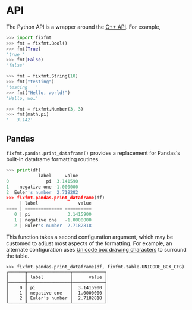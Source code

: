 # API

The Python API is a wrapper around the [C++ API](../cxx/README.md).  For
example, 

```python
>>> import fixfmt
>>> fmt = fixfmt.Bool()
>>> fmt(True)
'true '
>>> fmt(False)
'false'
```

```python
>>> fmt = fixfmt.String(10)
>>> fmt("testing")
'testing   '
>>> fmt("Hello, world!")
'Hello, wo…'
```

```python
>>> fmt = fixfmt.Number(3, 3)
>>> fmt(math.pi)
'   3.142'
```

## Pandas

`fixfmt.pandas.print_dataframe()` provides a replacement for Pandas's built-in
dataframe formatting routines.  

```python
>>> print(df)
            label     value
0              pi  3.141590
1    negative one -1.000000
2  Euler's number  2.718282
>>> fixfmt.pandas.print_dataframe(df)
     | label               value
==== | ============== ==========
   0 | pi              3.1415900
   1 | negative one   -1.0000000
   2 | Euler's number  2.7182818
```

This function takes a second configuration argument, which may be customed to
adjust most aspects of the formatting.  For example, an alternate configuration
uses [Unicode box drawing characters](http://unicode.org/charts/PDF/U2500.pdf)
to surround the table.

```
>>> fixfmt.pandas.print_dataframe(df, fixfmt.table.UNICODE_BOX_CFG)
┌──────╥────────────────┬────────────┐
│      ║ label          │      value │
├──────╫────────────────┼────────────┤
│    0 ║ pi             │  3.1415900 │
│    1 ║ negative one   │ -1.0000000 │
│    2 ║ Euler's number │  2.7182818 │
└──────╨────────────────┴────────────┘
```

